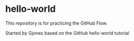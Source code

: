 # hello-world
This repository is for practicing the GitHub Flow.

Started by Gjones based on the GitHub hello-world tutorial
